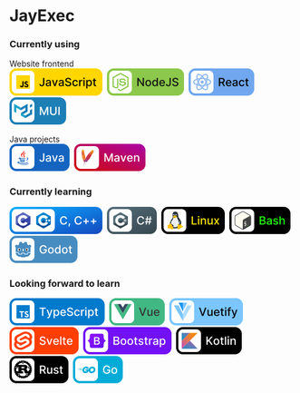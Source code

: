 # JayExec

### Currently using
Website frontend <br/>
<img src="https://raw.githubusercontent.com/JayExec/jayexec.github.io/master/badges/JavaScript.svg" />&nbsp;
<img src="https://raw.githubusercontent.com/JayExec/jayexec.github.io/master/badges/NodeJS.svg" />&nbsp;
<img src="https://raw.githubusercontent.com/JayExec/jayexec.github.io/master/badges/React.svg" />&nbsp;
<img src="https://raw.githubusercontent.com/JayExec/jayexec.github.io/master/badges/MUI.svg" />

Java projects <br/>
<img src="https://raw.githubusercontent.com/JayExec/jayexec.github.io/master/badges/Java.svg" />&nbsp;
<img src="https://raw.githubusercontent.com/JayExec/jayexec.github.io/master/badges/Maven.svg" />&nbsp;

### Currently learning
<img src="https://raw.githubusercontent.com/JayExec/jayexec.github.io/master/badges/C C++.svg" />&nbsp;
<img src="https://raw.githubusercontent.com/JayExec/jayexec.github.io/master/badges/C%23.svg" />&nbsp;
<img src="https://raw.githubusercontent.com/JayExec/jayexec.github.io/master/badges/Linux.svg" />&nbsp;
<img src="https://raw.githubusercontent.com/JayExec/jayexec.github.io/master/badges/Bash.svg" />&nbsp;
<img src="https://raw.githubusercontent.com/JayExec/jayexec.github.io/master/badges/Godot.svg" />

### Looking forward to learn
<img src="https://raw.githubusercontent.com/JayExec/jayexec.github.io/master/badges/TypeScript.svg" />&nbsp;
<img src="https://raw.githubusercontent.com/JayExec/jayexec.github.io/master/badges/Vue.svg" />&nbsp;
<img src="https://raw.githubusercontent.com/JayExec/jayexec.github.io/master/badges/Vuetify.svg" />&nbsp;
<img src="https://raw.githubusercontent.com/JayExec/jayexec.github.io/master/badges/Svelte.svg" />&nbsp;
<img src="https://raw.githubusercontent.com/JayExec/jayexec.github.io/master/badges/Bootstrap.svg" />&nbsp;
<img src="https://raw.githubusercontent.com/JayExec/jayexec.github.io/master/badges/Kotlin.svg" />&nbsp;
<img src="https://raw.githubusercontent.com/JayExec/jayexec.github.io/master/badges/Rust.svg" />&nbsp;
<img src="https://raw.githubusercontent.com/JayExec/jayexec.github.io/master/badges/Go.svg" />